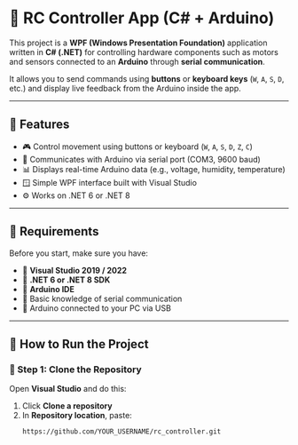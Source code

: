 # 🚗 RC Controller App (C# + Arduino)

This project is a **WPF (Windows Presentation Foundation)** application written in **C# (.NET)** for controlling hardware components such as motors and sensors connected to an **Arduino** through **serial communication**.

It allows you to send commands using **buttons** or **keyboard keys** (`W`, `A`, `S`, `D`, etc.) and display live feedback from the Arduino inside the app.

---

## 🧠 Features

- 🎮 Control movement using buttons or keyboard (`W`, `A`, `S`, `D`, `Z`, `C`)
- 🔌 Communicates with Arduino via serial port (COM3, 9600 baud)
- 📊 Displays real-time Arduino data (e.g., voltage, humidity, temperature)
- 🪟 Simple WPF interface built with Visual Studio
- ⚙️ Works on .NET 6 or .NET 8

---

## 🧩 Requirements

Before you start, make sure you have:
- 🧰 **Visual Studio 2019 / 2022**
- 💾 **.NET 6 or .NET 8 SDK**
- 🔌 **Arduino IDE**
- 🧠 Basic knowledge of serial communication
- 🪫 Arduino connected to your PC via USB

---

## 🧭 How to Run the Project

### 🔹 Step 1: Clone the Repository
Open **Visual Studio** and do this:

1. Click **Clone a repository**
2. In **Repository location**, paste:
   ```bash
   https://github.com/YOUR_USERNAME/rc_controller.git

